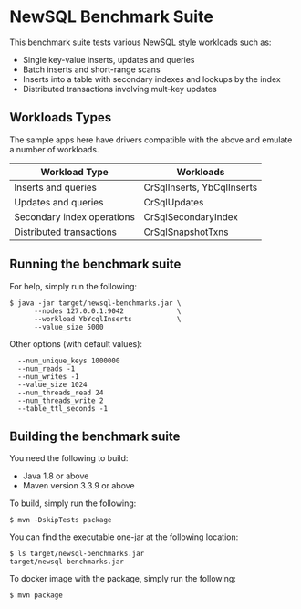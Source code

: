 # NewSQL Benchmark Suite

This benchmark suite tests various NewSQL style workloads such as:
* Single key-value inserts, updates and queries
* Batch inserts and short-range scans
* Inserts into a table with secondary indexes and lookups by the index
* Distributed transactions involving mult-key updates

## Workloads Types

The sample apps here have drivers compatible with the above and emulate a number of workloads.

| Workload Type              | Workloads                    |
| -------------------------- | ---------------------------- |
| Inserts and queries        | CrSqlInserts, YbCqlInserts   |
| Updates and queries        | CrSqlUpdates                 |
| Secondary index operations | CrSqlSecondaryIndex          |
| Distributed transactions   | CrSqlSnapshotTxns            |

## Running the benchmark suite

For help, simply run the following:

```
$ java -jar target/newsql-benchmarks.jar \
      --nodes 127.0.0.1:9042             \
      --workload YbYcqlInserts           \
      --value_size 5000
```

Other options (with default values):
```
  --num_unique_keys 1000000
  --num_reads -1
  --num_writes -1
  --value_size 1024
  --num_threads_read 24
  --num_threads_write 2
  --table_ttl_seconds -1
```

## Building the benchmark suite

You need the following to build:
* Java 1.8 or above
* Maven version 3.3.9 or above

To build, simply run the following:
```
$ mvn -DskipTests package
```

You can find the executable one-jar at the following location:
```
$ ls target/newsql-benchmarks.jar
target/newsql-benchmarks.jar
```

To docker image with the package, simply run the following:
```
$ mvn package
```
